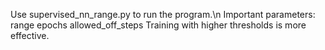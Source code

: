Use supervised_nn_range.py to run the program.\n
Important parameters:
  range
  epochs
  allowed_off_steps
Training with higher thresholds is more effective.
